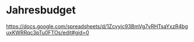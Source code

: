 # Jahresbudget
https://docs.google.com/spreadsheets/d/1Zcvyic93BmVg7vRHTsaYxzR4bguxKWRRqc3pTu0FTOs/edit#gid=0
